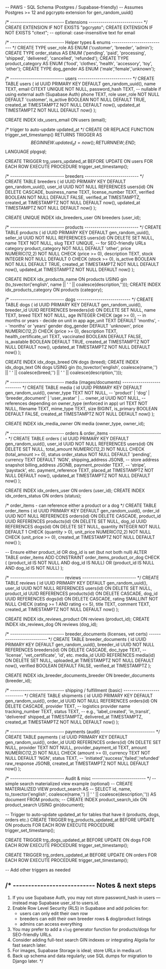 -- PAWS - SQL Schema (Postgres / Supabase-friendly)
-- Assumes Postgres >= 12 and pgcrypto extension for gen_random_uuid()

/* ---------------------------
   Extensions
   --------------------------- */
CREATE EXTENSION IF NOT EXISTS "pgcrypto";
CREATE EXTENSION IF NOT EXISTS "citext"; -- optional: case-insensitive text for email

/* ---------------------------
   Helper types & enums
   --------------------------- */
CREATE TYPE user_role AS ENUM ('customer', 'breeder', 'admin');
CREATE TYPE order_status AS ENUM ('pending', 'paid', 'processing', 'shipped', 'delivered', 'cancelled', 'refunded');
CREATE TYPE product_category AS ENUM ('food', 'clothes', 'health', 'accessory', 'toy', 'other');
CREATE TYPE dog_gender AS ENUM ('male','female','unknown');

/* ---------------------------
   users
   --------------------------- */
CREATE TABLE users (
  id UUID PRIMARY KEY DEFAULT gen_random_uuid(),
  name TEXT,
  email CITEXT UNIQUE NOT NULL,
  password_hash TEXT, -- nullable if using external auth (Supabase Auth)
  phone TEXT,
  role user_role NOT NULL DEFAULT 'customer',
  is_active BOOLEAN NOT NULL DEFAULT TRUE,
  created_at TIMESTAMPTZ NOT NULL DEFAULT now(),
  updated_at TIMESTAMPTZ NOT NULL DEFAULT now()
);

CREATE INDEX idx_users_email ON users (email);

/* trigger to auto-update updated_at */
CREATE OR REPLACE FUNCTION trigger_set_timestamp()
RETURNS TRIGGER AS $$
BEGIN
  NEW.updated_at = now();
  RETURN NEW;
END;
$$ LANGUAGE plpgsql;

CREATE TRIGGER trg_users_updated_at
BEFORE UPDATE ON users
FOR EACH ROW
EXECUTE PROCEDURE trigger_set_timestamp();

/* ---------------------------
   breeders
   --------------------------- */
CREATE TABLE breeders (
  id UUID PRIMARY KEY DEFAULT gen_random_uuid(),
  user_id UUID NOT NULL REFERENCES users(id) ON DELETE CASCADE,
  business_name TEXT,
  license_number TEXT,
  verified BOOLEAN NOT NULL DEFAULT FALSE,
  verified_at TIMESTAMPTZ,
  created_at TIMESTAMPTZ NOT NULL DEFAULT now(),
  updated_at TIMESTAMPTZ NOT NULL DEFAULT now()
);

CREATE UNIQUE INDEX idx_breeders_user ON breeders (user_id);

/* ---------------------------
   products
   --------------------------- */
CREATE TABLE products (
  id UUID PRIMARY KEY DEFAULT gen_random_uuid(),
  seller_id UUID NOT NULL REFERENCES users(id) ON DELETE SET NULL,
  name TEXT NOT NULL,
  slug TEXT UNIQUE, -- for SEO-friendly URLs
  category product_category NOT NULL DEFAULT 'other',
  price NUMERIC(12,2) NOT NULL CHECK (price >= 0),
  description TEXT,
  stock INTEGER NOT NULL DEFAULT 0 CHECK (stock >= 0),
  is_active BOOLEAN NOT NULL DEFAULT TRUE,
  created_at TIMESTAMPTZ NOT NULL DEFAULT now(),
  updated_at TIMESTAMPTZ NOT NULL DEFAULT now()
);

CREATE INDEX idx_products_name ON products USING gin (to_tsvector('english', name || ' ' || coalesce(description,'')));
CREATE INDEX idx_products_category ON products (category);

/* ---------------------------
   dogs
   --------------------------- */
CREATE TABLE dogs (
  id UUID PRIMARY KEY DEFAULT gen_random_uuid(),
  breeder_id UUID REFERENCES breeders(id) ON DELETE SET NULL,
  name TEXT,
  breed TEXT NOT NULL,
  age INTEGER CHECK (age >= 0), -- in months or years - decide on unit in app
  age_unit TEXT DEFAULT 'months', -- 'months' or 'years'
  gender dog_gender DEFAULT 'unknown',
  price NUMERIC(12,2) CHECK (price >= 0),
  description TEXT,
  health_certificate_url TEXT,
  vaccinated BOOLEAN DEFAULT FALSE,
  is_available BOOLEAN DEFAULT TRUE,
  created_at TIMESTAMPTZ NOT NULL DEFAULT now(),
  updated_at TIMESTAMPTZ NOT NULL DEFAULT now()
);

CREATE INDEX idx_dogs_breed ON dogs (breed);
CREATE INDEX idx_dogs_text ON dogs USING gin (to_tsvector('english', coalesce(name,'') || ' ' || coalesce(breed,'') || ' ' || coalesce(description,'')));

/* ---------------------------
   media (images/documents)
   --------------------------- */
CREATE TABLE media (
  id UUID PRIMARY KEY DEFAULT gen_random_uuid(),
  owner_type TEXT NOT NULL, -- 'product' | 'dog' | 'breeder_document' | 'user_avatar' | ...
  owner_id UUID NOT NULL, -- references depending on owner_type (enforced in app)
  url TEXT NOT NULL,
  filename TEXT,
  mime_type TEXT,
  size BIGINT,
  is_primary BOOLEAN DEFAULT FALSE,
  created_at TIMESTAMPTZ NOT NULL DEFAULT now()
);

CREATE INDEX idx_media_owner ON media (owner_type, owner_id);

/* ---------------------------
   orders & order_items
   --------------------------- */
CREATE TABLE orders (
  id UUID PRIMARY KEY DEFAULT gen_random_uuid(),
  user_id UUID NOT NULL REFERENCES users(id) ON DELETE SET NULL,
  total_amount NUMERIC(12,2) NOT NULL CHECK (total_amount >= 0),
  status order_status NOT NULL DEFAULT 'pending',
  currency TEXT DEFAULT 'NGN',
  shipping_address JSONB, -- store address snapshot
  billing_address JSONB,
  payment_provider TEXT, -- 'stripe', 'paystack', etc.
  payment_reference TEXT,
  placed_at TIMESTAMPTZ NOT NULL DEFAULT now(),
  updated_at TIMESTAMPTZ NOT NULL DEFAULT now()
);

CREATE INDEX idx_orders_user ON orders (user_id);
CREATE INDEX idx_orders_status ON orders (status);

/* order_items - can reference either a product or a dog */
CREATE TABLE order_items (
  id UUID PRIMARY KEY DEFAULT gen_random_uuid(),
  order_id UUID NOT NULL REFERENCES orders(id) ON DELETE CASCADE,
  product_id UUID REFERENCES products(id) ON DELETE SET NULL,
  dog_id UUID REFERENCES dogs(id) ON DELETE SET NULL,
  quantity INTEGER NOT NULL DEFAULT 1 CHECK (quantity > 0),
  unit_price NUMERIC(12,2) NOT NULL CHECK (unit_price >= 0),
  created_at TIMESTAMPTZ NOT NULL DEFAULT now()
);

-- Ensure either product_id OR dog_id is set (but not both null)
ALTER TABLE order_items
ADD CONSTRAINT order_items_product_or_dog CHECK (
  (product_id IS NOT NULL AND dog_id IS NULL) OR
  (product_id IS NULL AND dog_id IS NOT NULL)
);

/* ---------------------------
   reviews
   --------------------------- */
CREATE TABLE reviews (
  id UUID PRIMARY KEY DEFAULT gen_random_uuid(),
  user_id UUID NOT NULL REFERENCES users(id) ON DELETE SET NULL,
  product_id UUID REFERENCES products(id) ON DELETE CASCADE,
  dog_id UUID REFERENCES dogs(id) ON DELETE CASCADE,
  rating SMALLINT NOT NULL CHECK (rating >= 1 AND rating <= 5),
  title TEXT,
  comment TEXT,
  created_at TIMESTAMPTZ NOT NULL DEFAULT now()
);

CREATE INDEX idx_reviews_product ON reviews (product_id);
CREATE INDEX idx_reviews_dog ON reviews (dog_id);

/* ---------------------------
   breeder_documents (licenses, vet certs)
   --------------------------- */
CREATE TABLE breeder_documents (
  id UUID PRIMARY KEY DEFAULT gen_random_uuid(),
  breeder_id UUID NOT NULL REFERENCES breeders(id) ON DELETE CASCADE,
  doc_type TEXT, -- 'license', 'vet_certificate', 'id', etc.
  media_id UUID REFERENCES media(id) ON DELETE SET NULL,
  uploaded_at TIMESTAMPTZ NOT NULL DEFAULT now(),
  verified BOOLEAN DEFAULT FALSE,
  verified_at TIMESTAMPTZ
);

CREATE INDEX idx_breeder_documents_breeder ON breeder_documents (breeder_id);

/* ---------------------------
   shipping / fulfillment (basic)
   --------------------------- */
CREATE TABLE shipments (
  id UUID PRIMARY KEY DEFAULT gen_random_uuid(),
  order_id UUID NOT NULL REFERENCES orders(id) ON DELETE CASCADE,
  provider TEXT, -- logistics provider name
  tracking_number TEXT,
  status TEXT, -- e.g., 'label_created', 'in_transit', 'delivered'
  shipped_at TIMESTAMPTZ,
  delivered_at TIMESTAMPTZ,
  created_at TIMESTAMPTZ NOT NULL DEFAULT now()
);

/* ---------------------------
   payments (audit)
   --------------------------- */
CREATE TABLE payments (
  id UUID PRIMARY KEY DEFAULT gen_random_uuid(),
  order_id UUID REFERENCES orders(id) ON DELETE SET NULL,
  provider TEXT NOT NULL,
  provider_payment_id TEXT,
  amount NUMERIC(12,2) NOT NULL CHECK (amount >= 0),
  currency TEXT NOT NULL DEFAULT 'NGN',
  status TEXT, -- 'initiated','success','failed','refunded'
  raw_response JSONB,
  created_at TIMESTAMPTZ NOT NULL DEFAULT now()
);

/* ---------------------------
   Audit & misc
   --------------------------- */
-- simple search materialized view example (optional)
-- CREATE MATERIALIZED VIEW product_search AS
-- SELECT id, name, to_tsvector('english', coalesce(name,'') || ' ' || coalesce(description,'')) AS document FROM products;
-- CREATE INDEX product_search_idx ON product_search USING gin(document);

-- Trigger to auto-update updated_at for tables that have it (products, dogs, orders etc.)
CREATE TRIGGER trg_products_updated_at
BEFORE UPDATE ON products
FOR EACH ROW
EXECUTE PROCEDURE trigger_set_timestamp();

CREATE TRIGGER trg_dogs_updated_at
BEFORE UPDATE ON dogs
FOR EACH ROW
EXECUTE PROCEDURE trigger_set_timestamp();

CREATE TRIGGER trg_orders_updated_at
BEFORE UPDATE ON orders
FOR EACH ROW
EXECUTE PROCEDURE trigger_set_timestamp();

-- Add other triggers as needed

/* ---------------------------
   Notes & next steps
   --------------------------- 
1. If you use Supabase Auth, you may not store password_hash in users — instead map Supabase user_id to users.id.
2. Enable Row Level Security (RLS) in Supabase and add policies for:
   - users can only edit their own row
   - breeders can edit their own breeder rows & dog/product listings
   - admins can access everything
3. You may prefer to add a `slug` generator function for products/dogs for SEO-friendly URLs.
4. Consider adding full-text search GIN indexes or integrating Algolia for fast search later.
5. For images, Supabase Storage is ideal; store URLs in media.url.
6. Back up schema and data regularly; use SQL dumps for migration to Django later.
*/
